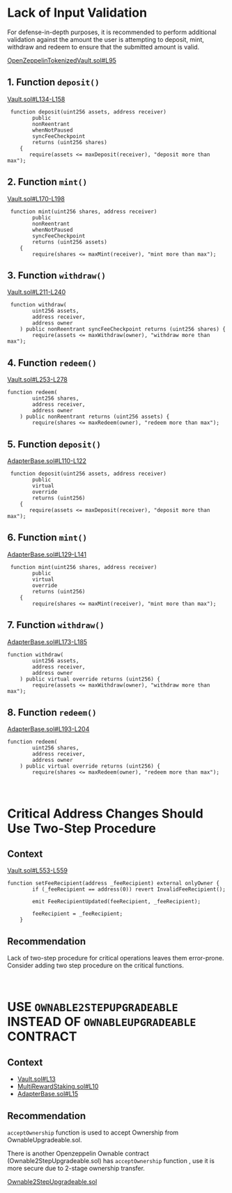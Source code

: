 # Lack of Input Validation

For defense-in-depth purposes, it is recommended to perform additional validation against the amount the user is attempting to deposit, mint, withdraw and redeem to ensure that the submitted amount is valid.

[OpenZeppelinTokenizedVault.sol#L95](https://github.com/OpenZeppelin/openzeppelin-contracts/blob/7c75b8aa89073376fb67d78a40f6d69331092c94/contracts/token/ERC20/extensions/ERC20TokenizedVault.sol#L95)

## 1. Function `deposit()`


[Vault.sol#L134-L158](https://github.com/code-423n4/2023-01-popcorn/blob/d95fc31449c260901811196d617366d6352258cd/src/vault/Vault.sol#L134-L158)

```Solidity
 function deposit(uint256 assets, address receiver)
        public
        nonReentrant
        whenNotPaused
        syncFeeCheckpoint
        returns (uint256 shares)
    {
       require(assets <= maxDeposit(receiver), "deposit more than max");
```

## 2. Function `mint()`

[Vault.sol#L170-L198](https://github.com/code-423n4/2023-01-popcorn/blob/d95fc31449c260901811196d617366d6352258cd/src/vault/Vault.sol#L170-L198)

```Solidity
 function mint(uint256 shares, address receiver)
        public
        nonReentrant
        whenNotPaused
        syncFeeCheckpoint
        returns (uint256 assets)
    {
        require(shares <= maxMint(receiver), "mint more than max");
```

## 3. Function `withdraw()`

[Vault.sol#L211-L240](https://github.com/code-423n4/2023-01-popcorn/blob/d95fc31449c260901811196d617366d6352258cd/src/vault/Vault.sol#L211-L240)

```Solidity
 function withdraw(
        uint256 assets,
        address receiver,
        address owner
    ) public nonReentrant syncFeeCheckpoint returns (uint256 shares) {
        require(assets <= maxWithdraw(owner), "withdraw more than max");
```

## 4. Function `redeem()`

[Vault.sol#L253-L278](https://github.com/code-423n4/2023-01-popcorn/blob/d95fc31449c260901811196d617366d6352258cd/src/vault/Vault.sol#L253-L278)

```Solidity
function redeem(
        uint256 shares,
        address receiver,
        address owner
    ) public nonReentrant returns (uint256 assets) {
        require(shares <= maxRedeem(owner), "redeem more than max");
```

## 5. Function `deposit()`


[AdapterBase.sol#L110-L122](https://github.com/code-423n4/2023-01-popcorn/blob/d95fc31449c260901811196d617366d6352258cd/src/vault/adapter/abstracts/AdapterBase.sol#L110-L122)

```Solidity
 function deposit(uint256 assets, address receiver)
        public
        virtual
        override
        returns (uint256)
    {
       require(assets <= maxDeposit(receiver), "deposit more than max");
```

## 6. Function `mint()`

[AdapterBase.sol#L129-L141](https://github.com/code-423n4/2023-01-popcorn/blob/d95fc31449c260901811196d617366d6352258cd/src/vault/adapter/abstracts/AdapterBase.sol#L129-L141)

```Solidity
 function mint(uint256 shares, address receiver)
        public
        virtual
        override
        returns (uint256)
    {
        require(shares <= maxMint(receiver), "mint more than max");
```

## 7. Function `withdraw()`

[AdapterBase.sol#L173-L185](https://github.com/code-423n4/2023-01-popcorn/blob/d95fc31449c260901811196d617366d6352258cd/src/vault/adapter/abstracts/AdapterBase.sol#L173-L185)

```Solidity
function withdraw(
        uint256 assets,
        address receiver,
        address owner
    ) public virtual override returns (uint256) {
        require(assets <= maxWithdraw(owner), "withdraw more than max");
```

## 8. Function `redeem()`

[AdapterBase.sol#L193-L204](https://github.com/code-423n4/2023-01-popcorn/blob/d95fc31449c260901811196d617366d6352258cd/src/vault/adapter/abstracts/AdapterBase.sol#L193-L204)

```Solidity
function redeem(
        uint256 shares,
        address receiver,
        address owner
    ) public virtual override returns (uint256) {
        require(shares <= maxRedeem(owner), "redeem more than max");
```

<br>

# Critical Address Changes Should Use Two-Step Procedure

## Context

[Vault.sol#L553-L559](https://github.com/code-423n4/2023-01-popcorn/blob/d95fc31449c260901811196d617366d6352258cd/src/vault/Vault.sol#L553-L559)

```Solidity
function setFeeRecipient(address _feeRecipient) external onlyOwner {
        if (_feeRecipient == address(0)) revert InvalidFeeRecipient();

        emit FeeRecipientUpdated(feeRecipient, _feeRecipient);

        feeRecipient = _feeRecipient;
    }
```

## Recommendation

Lack of two-step procedure for critical operations leaves them error-prone. Consider adding two step procedure on the critical functions.

<br>


# USE `OWNABLE2STEPUPGRADEABLE` INSTEAD OF `OWNABLEUPGRADEABLE` CONTRACT

## Context 

- [Vault.sol#L13](https://github.com/code-423n4/2023-01-popcorn/blob/d95fc31449c260901811196d617366d6352258cd/src/vault/Vault.sol#L13)
- [MultiRewardStaking.sol#L10](https://github.com/code-423n4/2023-01-popcorn/blob/d95fc31449c260901811196d617366d6352258cd/src/utils/MultiRewardStaking.sol#L10)
- [AdapterBase.sol#L15](https://github.com/code-423n4/2023-01-popcorn/blob/d95fc31449c260901811196d617366d6352258cd/src/vault/adapter/abstracts/AdapterBase.sol#L15)

## Recommendation

`acceptOwnership` function is used to accept Ownership from OwnableUpgradeable.sol.

There is another Openzeppelin Ownable contract (Ownable2StepUpgradeable.sol) has `acceptOwnership` function , use it is more secure due to 2-stage ownership transfer.

[Ownable2StepUpgradeable.sol](https://github.com/OpenZeppelin/openzeppelin-contracts-upgradeable/blob/master/contracts/access/Ownable2StepUpgradeable.sol)